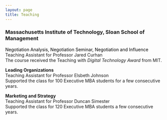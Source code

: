 ```yaml
---
layout: page
title: Teaching
---
```



### Massachusetts Institute of Technology, Sloan School of Management

<span style="color:#000000">Negotiation Analysis, Negotiation Seminar, Negotiation and Influence</span><br>
Teaching Assistant for Professor Jared Curhan<br>
The course received the Teaching with _Digital Technology Award_ from MIT.

__Leading Organizations__ <br>
Teaching Assistant for Professor Elsbeth Johnson <br>
Supported the class for 100 Executive MBA students for a few consecutive years.

__Marketing and Strategy__ <br>
Teaching Assistant for Professor Duncan Simester <br>
Supported the class for 120 Executive MBA students a few consecutive years.

